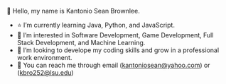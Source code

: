 👋 Hello, my name is Kantonio Sean Brownlee.
- :star: I’m currently learning Java, Python, and JavaScript.
- :eyes: I’m interested in Software Development, Game Development, Full Stack Development, and Machine Learning.
- :thought_balloon: I’m looking to develope my coding skills and grow in a professional work environment.
- :love_letter: You can reach me through email (kantoniosean@yahoo.com) or (kbro252@lsu.edu)
